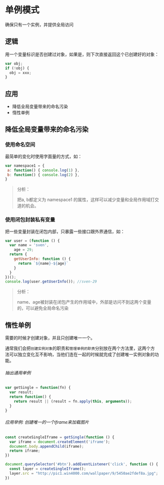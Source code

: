 # 单例模式

确保只有一个实例，并提供全局访问

## 逻辑

用一个变量标识是否创建过对象，如果是，则下次直接返回这个已创建好的对象：

```JavaScript
var obj;
if (!obj) {
  obj = xxx;
}
```

## 应用

- 降低全局变量带来的命名污染
- 惰性单例

## 降低全局变量带来的命名污染

### 使用命名空间

最简单的变化时使用字面量的方式，如：

```JavaScript
var namespace1 = {
 a: function() { console.log(1) },
 b: function() { console.log(2) },
}
```
> 分析：
>
> 把a, b都定义为 namespace1 的属性，这样可以减少变量和全局作用域打交道的机会。

### 使用闭包封装私有变量

把一些变量封装在闭包内部，只暴露一些接口跟外界通信，如：

```JavaScript
var user = (function () {
  var name = 'sven',
    age = 29;
  return {
    getUserInfo: function () {
      return `${name}-${age}`
    }
  }
})();
console.log(user.getUserInfo()); //sven-29
```
> 分析：
>
> name、age被封装在闭包产生的作用域中，外部是访问不到这两个变量的，可以避免全局命名污染

## 惰性单例

需要的时候才创建对象，并且只创建唯一一个。

通常我们会把`创建实例对象`的职责和`管理单例的职责`分别放在两个方法里，这两个方法可以独立变化互不影响，当他们连在一起的时候就完成了创建唯一实例对象的功能。

###### 抽出通用单例

```JavaScript
var getSingle = function(fn) {
  var result;
  return function() {
    return result || (result = fn.apply(this, arguments));
  }
}
```

###### 应用举例: 创建唯一的一个iframe来加载图片

```JavaScript
const createSingleIframe = getSingle(function () {
  var iframe = document.createElement('iframe');
  document.body.appendChild(iframe);
  return iframe;
})

document.querySelector('#btn').addEventListener('click', function () {
  const layer = createSingleIframe();
  layer.src = "http://pic1.win4000.com/wallpaper/9/5450ae2fdef8a.jpg";
})
```



